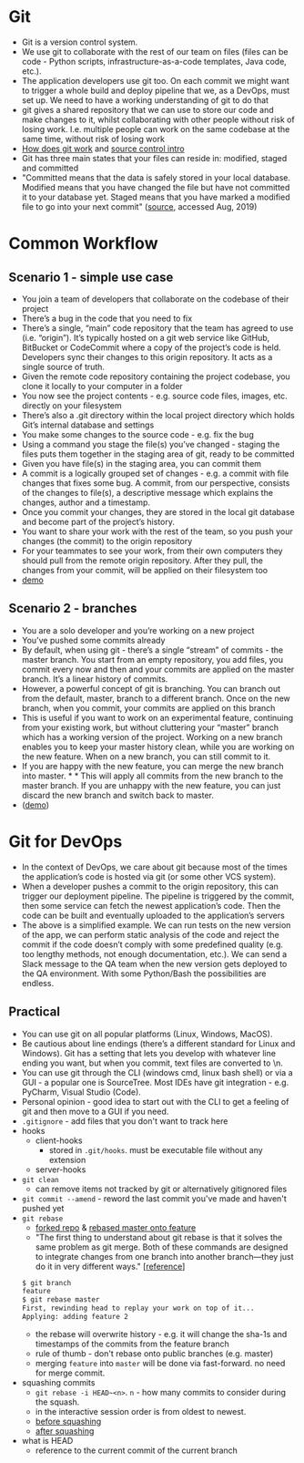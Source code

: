 # Git	
* Git is a version control system. 
* We use git to collaborate with the rest of our team on files (files can be code - Python scripts, infrastructure-as-a-code templates, Java code, etc.). 
* The application developers use git too. On each commit we might want to trigger a whole build and deploy pipeline that we, as a DevOps, must set up. We need to have a working understanding of git to do that 
* git gives a shared repository that we can use to store our code and make changes to it, whilst collaborating with other people without risk of losing work. I.e. multiple people can work on the same codebase at the same time, without risk of losing work 
* [How does git work](https://git-scm.com/book/en/v1/Getting-Started-Git-Basics) and [source control intro](https://git-scm.com/book/en/v1/Getting-Started-About-Version-Control)
* Git has three main states that your files can reside in: modified, staged and committed
* "Committed means that the data is safely stored in your local database. Modified means that you have changed the file but have not committed it to your database yet. Staged means that you have marked a modified file to go into your next commit" ([source](https://git-scm.com/book/eo/v1/Ekkomenci-Git-Basics), accessed Aug, 2019) 
# Common Workflow
## Scenario 1 - simple use case
* You join a team of developers that collaborate on the codebase of their project 
* There’s a bug in the code that you need to fix
* There’s a single, “main” code repository that the team has agreed to use (i.e. “origin”). It’s typically hosted on a git web service like GitHub, BitBucket or CodeCommit where a copy of the project’s code is held. Developers sync their changes to this origin repository. It acts as a single source of truth.
* Given the remote code repository containing the project codebase, you clone it locally to your computer in a folder
* You now see the project contents - e.g. source code files, images, etc. directly on your filesystem
* There’s also a .git directory within the local project directory which holds Git’s internal database and settings
* You make some changes to the source code - e.g. fix the bug
* Using a command you stage the file(s) you’ve changed  - staging the files puts them together in the staging area of git, ready to be committed
* Given you have file(s) in the staging area, you can commit them
* A commit is a logically grouped set of changes - e.g. a commit with file changes that fixes some bug. A commit, from our perspective, consists of the changes to file(s), a descriptive message which explains the changes, author and a timestamp. 
* Once you commit your changes, they are stored in the local git database and become part of the project’s history. 
* You want to share your work with the rest of the team, so you push your changes (the commit) to the origin repository
* For your teammates to see your work, from their own computers they should pull from the remote origin repository. After they pull, the changes from your commit, will be applied on their filesystem too
* [demo](https://gist.github.com/jorotenev/ef2c84860fb7df87c2bcb7737bf9ffad#file-git-demo-sh)
## Scenario 2 - branches
* You are a solo developer and you’re working on a new project
* You’ve pushed some commits already 
* By default, when using git - there’s a single “stream” of commits - the master branch. You start from an empty repository, you add files, you commit every now and then and your commits are applied on the master branch. It’s a linear history of commits.
* However, a powerful concept of git is branching. You can branch out from the default, master, branch to a different branch. Once on the new branch, when you commit, your commits are applied on this branch
* This is useful if you want to work on an experimental feature, continuing from your existing work, but without cluttering your “master” branch which has a working version of the project. Working on a new branch enables you to keep your master history clean, while you are working on the new feature. When on a new branch, you can still commit to it.
* If you are happy with the new feature, you can merge the new branch into master. * * This will apply all commits from the new branch to the master branch. If you are unhappy with the new feature, you can just discard the new branch and switch back to master.
* ([demo](https://gist.github.com/jorotenev/ef2c84860fb7df87c2bcb7737bf9ffad#file-git-demo-sh))

# Git for DevOps
* In the context of DevOps, we care about git because most of the times the application’s code is hosted via git (or some other VCS system). 
* When a developer pushes a commit to the origin repository, this can trigger our deployment pipeline. The pipeline is triggered by the commit, then some service can fetch the newest application’s code. Then the code can be built and eventually uploaded to the application’s servers
* The above is a simplified example. We can run tests on the new version of the app, we can perform static analysis of the code and reject the commit if the code doesn’t comply with some predefined quality (e.g. too lengthy methods, not enough documentation, etc.). We can send a Slack message to the QA team when the new version gets deployed to the QA environment. With some Python/Bash the possibilities are endless.
## Practical
* You can use git on all popular platforms (Linux, Windows, MacOS). 
* Be cautious about line endings (there’s a different standard for Linux and Windows). Git has a setting that lets you develop with whatever line ending you want, but when you commit, text files are converted to \n.
* You can use git through the CLI (windows cmd, linux bash shell) or via a GUI - a popular one is SourceTree. Most IDEs have git integration - e.g. PyCharm, Visual Studio (Code). 
* Personal opinion - good idea to start out with the CLI to get a feeling of git and then move to a GUI if you need.
* `.gitignore` - add files that you don't want to track here
* hooks
    * client-hooks
        * stored in `.git/hooks`. must be executable file without any extension
    * server-hooks
* `git clean`
    * can remove items not tracked by git or alternatively gitignored files
* `git commit --amend` - reword the last commit you've made and haven't pushed yet
* `git rebase`
    * [forked repo](_images/forked_repo.png) & [rebased master onto feature](_images/rebased_master_onto_feature.png)
    * "The first thing to understand about git rebase is that it solves the same problem as git merge. Both of these commands are designed to integrate changes from one branch into another branch—they just do it in very different ways." [[reference](https://www.atlassian.com/git/tutorials/merging-vs-rebasing)]
     ```bash
    $ git branch
    feature
    $ git rebase master
    First, rewinding head to replay your work on top of it...                                                            Applying: adding feature    
    Applying: adding feature 2
    ```
    * the rebase will overwrite history - e.g. it will change the sha-1s and timestamps of the commits from the feature branch 
    * rule of thumb - don't rebase onto public branches (e.g. master)
    * merging `feature` into `master` will be done via fast-forward. no need for merge commit.
* squashing commits
    * `git rebase -i HEAD~<n>`. `n` - how many commits to consider during the squash. 
    * in the interactive session order is from oldest to newest. 
    * [before squashing](_images/before_squash.png)
    * [after squashing](_images/after_squash.png)
* what is HEAD
    * reference to the current commit of the current branch